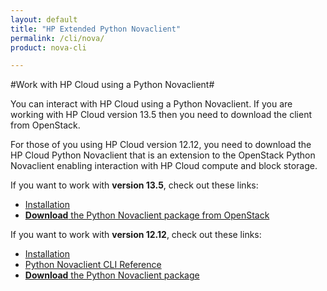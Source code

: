 ```yaml
---
layout: default
title: "HP Extended Python Novaclient"
permalink: /cli/nova/
product: nova-cli

---
```

#Work with HP Cloud using a Python Novaclient#

You can interact with HP Cloud using a Python Novaclient. If you are working with HP Cloud version 13.5 then you need to download the client from OpenStack.

For those of you using HP Cloud version 12.12, you need to download the HP Cloud Python Novaclient that is an extension to the OpenStack Python Novaclient enabling interaction with HP Cloud compute and block storage.  

If you want to work with **version 13.5**, check out these links:

* [Installation](https://community.hpcloud.com/article/cloud-135-cli-installation-instructions)
* [**Download** the Python Novaclient package from OpenStack](http://docs.openstack.org/user-guide/content/install_clients.html)

If you want to work with **version 12.12**, check out these links:

* [Installation](/cli/nova/install)
* [Python Novaclient CLI Reference](/cli/nova/reference)
* [**Download** the Python Novaclient package](/file/python-novaclient_2.6.8-17.tar.gz)

